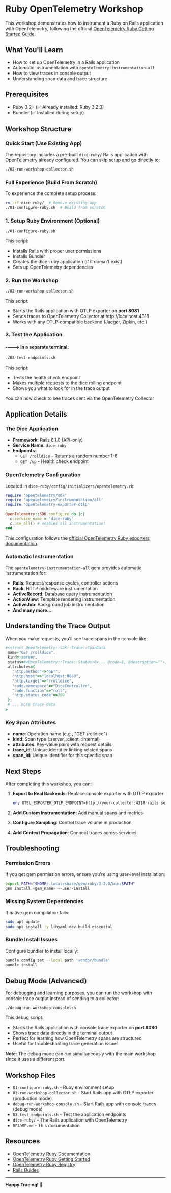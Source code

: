 # Ruby OpenTelemetry Workshop

This workshop demonstrates how to instrument a Ruby on Rails application with OpenTelemetry, following the official [OpenTelemetry Ruby Getting Started Guide](https://opentelemetry.io/docs/languages/ruby/getting-started/).

## What You'll Learn

- How to set up OpenTelemetry in a Rails application
- Automatic instrumentation with `opentelemetry-instrumentation-all`
- How to view traces in console output
- Understanding span data and trace structure

## Prerequisites

- Ruby 3.2+ (✅ Already installed: Ruby 3.2.3)
- Bundler (✅ Installed during setup)

## Workshop Structure

### Quick Start (Use Existing App)
The repository includes a pre-built `dice-ruby/` Rails application with OpenTelemetry already configured. You can skip setup and go directly to:
```bash
./02-run-workshop-collector.sh
```

### Full Experience (Build From Scratch)
To experience the complete setup process:
```bash
rm -rf dice-ruby/  # Remove existing app
./01-configure-ruby.sh  # Build from scratch
```

### 1. Setup Ruby Environment (Optional)
```bash
./01-configure-ruby.sh
```
This script:
- Installs Rails with proper user permissions
- Installs Bundler
- Creates the dice-ruby application (if it doesn't exist)
- Sets up OpenTelemetry dependencies

### 2. Run the Workshop
```bash
./02-run-workshop-collector.sh
```
This script:
- Starts the Rails application with OTLP exporter on **port 8081**
- Sends traces to OpenTelemetry Collector at http://localhost:4318
- Works with any OTLP-compatible backend (Jaeger, Zipkin, etc.)

### 3. Test the Application  
#### ----> In a separate terminal:
```bash
./03-test-endpoints.sh
```
This script:
- Tests the health check endpoint
- Makes multiple requests to the dice rolling endpoint
- Shows you what to look for in the trace output  

You can now check to see traces sent via the OpenTelemetry Collector  
  
## Application Details

### The Dice Application
- **Framework**: Rails 8.1.0 (API-only)
- **Service Name**: `dice-ruby`
- **Endpoints**:
  - `GET /rolldice` - Returns a random number 1-6
  - `GET /up` - Health check endpoint

### OpenTelemetry Configuration
Located in `dice-ruby/config/initializers/opentelemetry.rb`:

```ruby
require 'opentelemetry/sdk'
require 'opentelemetry/instrumentation/all'
require 'opentelemetry-exporter-otlp'

OpenTelemetry::SDK.configure do |c|
  c.service_name = 'dice-ruby'
  c.use_all() # enables all instrumentation!
end
```

This configuration follows the [official OpenTelemetry Ruby exporters documentation](https://opentelemetry.io/docs/languages/ruby/exporters/).

### Automatic Instrumentation
The `opentelemetry-instrumentation-all` gem provides automatic instrumentation for:
- **Rails**: Request/response cycles, controller actions
- **Rack**: HTTP middleware instrumentation  
- **ActiveRecord**: Database query instrumentation
- **ActionView**: Template rendering instrumentation
- **ActiveJob**: Background job instrumentation
- **And many more...**

## Understanding the Trace Output

When you make requests, you'll see trace spans in the console like:

```ruby
#<struct OpenTelemetry::SDK::Trace::SpanData
 name="GET /rolldice",
 kind=:server,
 status=#<OpenTelemetry::Trace::Status:0x... @code=1, @description="">,
 attributes={
   "http.method"=>"GET",
   "http.host"=>"localhost:8080",
   "http.target"=>"/rolldice",
   "code.namespace"=>"DiceController",
   "code.function"=>"roll",
   "http.status_code"=>200
 },
 # ... more trace data
>
```

### Key Span Attributes
- **name**: Operation name (e.g., "GET /rolldice")
- **kind**: Span type (:server, :client, :internal)
- **attributes**: Key-value pairs with request details
- **trace_id**: Unique identifier linking related spans
- **span_id**: Unique identifier for this specific span

## Next Steps

After completing this workshop, you can:

1. **Export to Real Backends**: Replace console exporter with OTLP exporter
   ```bash
   env OTEL_EXPORTER_OTLP_ENDPOINT=http://your-collector:4318 rails server
   ```

2. **Add Custom Instrumentation**: Add manual spans and metrics
3. **Configure Sampling**: Control trace volume in production
4. **Add Context Propagation**: Connect traces across services

## Troubleshooting

### Permission Errors
If you get gem permission errors, ensure you're using user-level installation:
```bash
export PATH="$HOME/.local/share/gem/ruby/3.2.0/bin:$PATH"
gem install <gem_name> --user-install
```

### Missing System Dependencies
If native gem compilation fails:
```bash
sudo apt update
sudo apt install -y libyaml-dev build-essential
```

### Bundle Install Issues
Configure bundler to install locally:
```bash
bundle config set --local path 'vendor/bundle'
bundle install
```

## Debug Mode (Advanced)

For debugging and learning purposes, you can run the workshop with console trace output instead of sending to a collector:

```bash
./debug-run-workshop-console.sh
```

This debug script:
- Starts the Rails application with console trace exporter on **port 8080**
- Shows trace data directly in the terminal output
- Perfect for learning how OpenTelemetry spans are structured
- Useful for troubleshooting trace generation issues

**Note**: The debug mode can run simultaneously with the main workshop since it uses a different port.

## Workshop Files

- `01-configure-ruby.sh` - Ruby environment setup
- `02-run-workshop-collector.sh` - Start Rails app with OTLP exporter (production mode)
- `debug-run-workshop-console.sh` - Start Rails app with console traces (debug mode)
- `03-test-endpoints.sh` - Test the application endpoints
- `dice-ruby/` - The Rails application with OpenTelemetry
- `README.md` - This documentation

## Resources

- [OpenTelemetry Ruby Documentation](https://opentelemetry.io/docs/languages/ruby/)
- [OpenTelemetry Ruby Getting Started](https://opentelemetry.io/docs/languages/ruby/getting-started/)
- [OpenTelemetry Ruby Registry](https://opentelemetry.io/ecosystem/registry/?language=ruby)
- [Rails Guides](https://guides.rubyonrails.org/)

---

**Happy Tracing!** 🚀

